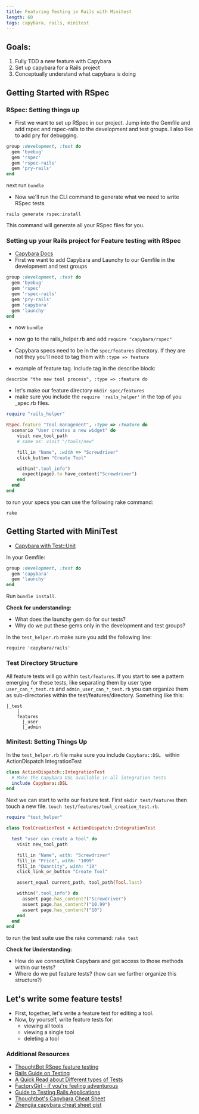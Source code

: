 ```yaml
---
title: Featuring Testing in Rails with Minitest
length: 60
tags: capybara, rails, minitest
---
```


## Goals:

1. Fully TDD a new feature with Capybara
1. Set up capybara for a Rails project
1. Conceptually understand what capybara is doing

## Getting Started with RSpec

### RSpec: Setting things up

* First we want to set up RSpec in our project. Jump into the Gemfile and add rspec and rspec-rails to the development and test groups. I also like to add pry for debugging.

```ruby
group :development, :test do
  gem 'byebug'
  gem 'rspec'
  gem 'rspec-rails'
  gem 'pry-rails'
end
```

next run ```bundle```

* Now we'll run the CLI command to generate what we need to write RSpec tests

```
rails generate rspec:install
```

This command will generate all your RSpec files for you.

### Setting up your Rails project for Feature testing with RSpec

* [Capybara Docs](https://github.com/jnicklas/capybara#using-capybara-with-rspec)
* First we want to add Capybara and Launchy to our Gemfile in the development and test groups

```ruby
group :development, :test do
  gem 'byebug'
  gem 'rspec'
  gem 'rspec-rails'
  gem 'pry-rails'
  gem 'capybara'
  gem 'launchy'
end
```

* now ```bundle```

* now go to the rails_helper.rb and add `require "capybara/rspec"`
* Capybara specs need to be in the `spec/features` directory. If they are not they you'll need to tag them with `:type => feature`

* example of feature tag. Include tag in the describe block:

`describe "the new tool process", :type => :feature do`

* let's make our feature directory `mkdir spec/features`
* make sure you include the `require 'rails_helper'` in the top of you _spec.rb files.

```ruby
require "rails_helper"

RSpec.feature "Tool management", :type => :feature do
  scenario "User creates a new widget" do
    visit new_tool_path
    # same as: visit "/tools/new"

    fill_in "Name", :with => "Screwdriver"
    click_button "Create Tool"

    within(".tool_info")
      expect(page).to have_content("Screwdriver")
    end
  end
end
```

to run your specs you can use the following rake command:

`rake`


## Getting Started with MiniTest

* [Capybara with Test::Unit](https://github.com/jnicklas/capybara#using-capybara-with-testunit)

In your Gemfile:

```ruby
group :development, :test do
  gem 'capybara'
  gem 'launchy'
end
```

Run `bundle install`.


__Check for understanding:__

* What does the launchy gem do for our tests?
* Why do we put these gems only in the development and test groups?

In the `test_helper.rb` make sure you add the following line:

`require 'capybara/rails'`

### __Test Directory Structure__

All feature tests will go within `test/features`. If you start to see a pattern emerging for these tests, like separating them by user type `user_can_*_test.rb` and `admin_user_can_*_test.rb` you can organize them as sub-directories within the test/features/directory. Something like this:

```
|_test
    |
    features
      |_user
      |_admin
```


### __Minitest: Setting Things Up__

In the `test_helper.rb` file make sure you include `Capybara::DSL ` within ActionDispatch IntegrationTest

```ruby
class ActionDispatch::IntegrationTest
  # Make the Capybara DSL available in all integration tests
  include Capybara::DSL
end
```

Next we can start to write our feature test. First `mkdir test/features` then touch a new file. `touch test/features/tool_creation_test.rb`.

```ruby
require "test_helper"

class ToolCreationTest < ActionDispatch::IntegrationTest

  test "user can create a tool" do
    visit new_tool_path

    fill_in "Name", with: "Screwdriver"
    fill_in "Price", with: "1099"
    fill_in "Quantity", with: "10"
    click_link_or_button "Create Tool"

    assert_equal current_path, tool_path(Tool.last)

    within(".tool_info") do
      assert page.has_content?("Screwdriver")
      assert page.has_content?("10.99")
      assert page.has_content?("10")
    end
  end
end

```

to run the test suite use the rake command:
`rake test`

__Check for Understanding:__
* How do we connect/link Capybara and get access to those methods within our tests?
* Where do we put feature tests? (how can we further organize this structure?)


## Let's write some feature tests!

* First, together, let's write a feature test for editing a tool.
* Now, by yourself, write feature tests for:
    * viewing all tools
    * viewing a single tool
    * deleting a tool


### Additional Resources

* [ThoughtBot RSpec feature testing](https://robots.thoughtbot.com/how-we-test-rails-applications)
* [Rails Guide on Testing](http://guides.rubyonrails.org/testing.html)
* [A Quick Read about Different types of Tests](http://www.getlaura.com/testing-unit-vs-integration-vs-regression-vs-acceptance/)
* [FactoryGirl - if you're feeling adventurous](https://github.com/thoughtbot/factory_girl)
* [Guide to Testing Rails Applications](http://guides.rubyonrails.org/testing.html)
* [Thoughtbot's Capybara Cheat Sheet](https://learn.thoughtbot.com/test-driven-rails-resources/capybara.pdf)
* [Zhengjia capybara cheat sheet gist](https://gist.github.com/zhengjia/428105)
